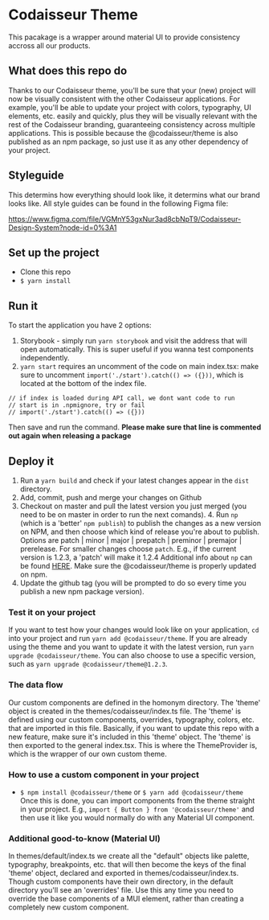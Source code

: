 # Codaisseur Theme
This pacakage is a wrapper around material UI to provide consistency accross all our products.

## What does this repo do
Thanks to our Codaisseur theme, you'll be sure that your (new) project will now be visually consistent with the other Codaisseur applications. For example, you'll be able to update your project with colors, typography, UI elements, etc. easily and quickly, plus they will be visually relevant with the rest of the Codaisseur branding, guaranteeing consistency across multiple applications. This is possible because the @codaisseur/theme is also published as an npm package, so just use it as any other dependency of your project.

## Styleguide
This determins how everything should look like, it determins what our brand looks like. All style guides can be found in the following Figma file:

https://www.figma.com/file/VGMnY53gxNur3ad8cbNpT9/Codaisseur-Design-System?node-id=0%3A1

## Set up the project

- Clone this repo
- `$ yarn install`

## Run it
To start the application you have 2 options:

1) Storybook - simply run `yarn storybook` and visit the address that will open automatically. This is super useful if you wanna test components independently.
2) `yarn start` requires an uncomment of the code on main index.tsx: make sure to uncomment `import('./start').catch(() => ({}))`, which is located at the bottom of the index file.
```
// if index is loaded during API call, we dont want code to run
// start is in .npmignore, try or fail
// import('./start').catch(() => ({}))
```
Then save and run the command. **Please make sure that line is commented out again when releasing a package**

## Deploy it
1. Run a `yarn build` and check if your latest changes appear in the `dist` directory.
2. Add, commit, push and merge your changes on Github
3. Checkout on master and pull the latest version you just merged (you need to be on master in order to run the next comands). 4. Run `np` (which is a 'better' `npm publish`) to publish the changes as a new version on NPM, and then choose which kind of release you're about to publish. Options are patch | minor | major | prepatch | preminor | premajor | prerelease. For smaller changes choose `patch`. E.g., if the current version is 1.2.3, a 'patch' will make it 1.2.4 Additional info about `np` can be found [HERE](https://github.com/sindresorhus/np). Make sure the @codaisseur/theme is properly updated on npm.
5. Update the github tag (you will be prompted to do so every time you publish a new npm package version).

### Test it on your project
If you want to test how your changes would look like on your application, `cd` into your project and run `yarn add @codaisseur/theme`. If you are already using the theme and you want to update it with the latest version, run `yarn upgrade @codaisseur/theme`. You can also choose to use a specific version, such as `yarn upgrade @codaisseur/theme@1.2.3`.

### The data flow
Our custom components are defined in the homonym directory. The 'theme' object is created in the themes/codaisseur/index.ts file. The 'theme' is defined using our custom components, overrides, typography, colors, etc. that are imported in this file. Basically, if you want to update this repo with a new feature, make sure it's included in this 'theme' object. The 'theme' is then exported to the general index.tsx. This is where the ThemeProvider is, which is the wrapper of our own custom theme.

### How to use a custom component in your project
- `$ npm install @codaisseur/theme` or `$ yarn add @codaisseur/theme`
Once this is done, you can import components from the theme straight in your project. E.g., 
`import { Button } from '@codaisseur/theme'` and then use it like you would normally do with any Material UI component.

### Additional good-to-know (Material UI)
In themes/default/index.ts we create all the "default" objects like palette, typography, breakpoints, etc. that will then become the keys of the final 'theme' object, declared and exported in themes/codaisseur/index.ts. 
Though custom components have their own directory, in the default directory you'll see an 'overrides' file. Use this any time you need to override the base components of a MUI element, rather than creating a completely new custom component.



